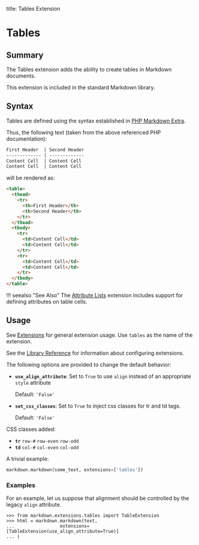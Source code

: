 title: Tables Extension

Tables
======

Summary
-------

The Tables extension adds the ability to create tables in Markdown documents.

This extension is included in the standard Markdown library.

Syntax
------

Tables are defined using the syntax established in [PHP Markdown Extra][php].

[php]: http://www.michelf.com/projects/php-markdown/extra/#table

Thus, the following text (taken from the above referenced PHP documentation):

```md
First Header  | Second Header
------------- | -------------
Content Cell  | Content Cell
Content Cell  | Content Cell
```

will be rendered as:

```html
<table>
  <thead>
    <tr>
      <th>First Header</th>
      <th>Second Header</th>
    </tr>
  </thead>
  <tbody>
    <tr>
      <td>Content Cell</td>
      <td>Content Cell</td>
    </tr>
    <tr>
      <td>Content Cell</td>
      <td>Content Cell</td>
    </tr>
  </tbody>
</table>
```

!!! seealso "See Also"
    The [Attribute Lists](./attr_list.md) extension includes support for defining attributes on table cells.

Usage
-----

See [Extensions](index.md) for general extension usage. Use `tables` as the
name of the extension.

See the [Library Reference](../reference.md#extensions) for information about
configuring extensions.

The following options are provided to change the default behavior:

* **`use_align_attribute`**: Set to `True` to use `align` instead of an appropriate `style` attribute

    Default: `'False'`

* **`set_css_classes`**: Set to `True` to inject css classes for tr and td tags. 

    Default: `'False'`

CSS classes added: 
* **`tr`**
    `row-#`
    `row-even`
    `row-odd`
* **`td`**
    `col-#`
    `col-even`
    `col-odd`


A trivial example:

```python
markdown.markdown(some_text, extensions=['tables'])
```

### Examples

For an example, let us suppose that alignment should be controlled by the legacy `align`
attribute.

```pycon
>>> from markdown.extensions.tables import TableExtension
>>> html = markdown.markdown(text,
...                 extensions=[TableExtension(use_align_attribute=True)]
... )
```





